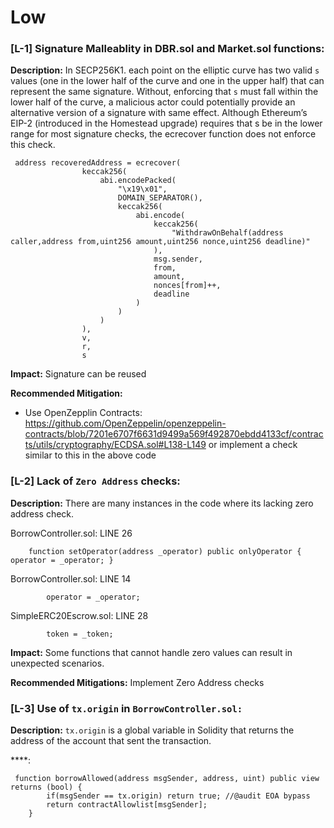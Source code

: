 # Low

### [L-1] Signature Malleablity in DBR.sol and Market.sol functions:

**Description:** In SECP256K1. each point on the elliptic curve has two valid `s` values (one in the lower half of the curve and one in the upper half) that can represent the same signature. Without, enforcing that `s` must fall within the lower half of the curve, a malicious actor could potentially provide an alternative version of a signature with same effect. Although Ethereum’s EIP-2 (introduced in the Homestead upgrade) requires that s be in the lower range for most signature checks, the ecrecover function does not enforce this check.

```solidity
 address recoveredAddress = ecrecover(
                keccak256(
                    abi.encodePacked(
                        "\x19\x01",
                        DOMAIN_SEPARATOR(),
                        keccak256(
                            abi.encode(
                                keccak256(
                                    "WithdrawOnBehalf(address caller,address from,uint256 amount,uint256 nonce,uint256 deadline)"
                                ),
                                msg.sender,
                                from,
                                amount,
                                nonces[from]++,
                                deadline
                            )
                        )
                    )
                ),
                v,
                r,
                s
```

**Impact:** Signature can be reused

**Recommended Mitigation:** 
* Use OpenZepplin Contracts:
  https://github.com/OpenZeppelin/openzeppelin-contracts/blob/7201e6707f6631d9499a569f492870ebdd4133cf/contracts/utils/cryptography/ECDSA.sol#L138-L149 or implement a check similar to this in the above code

### [L-2] Lack of `Zero Address` checks:

**Description:** There are many instances in the code where its lacking zero address check.

BorrowController.sol: LINE 26 

```solidity
    function setOperator(address _operator) public onlyOperator { operator = _operator; }
```

BorrowController.sol: LINE 14

```solidity
        operator = _operator;
```

SimpleERC20Escrow.sol: LINE 28

```solidity
        token = _token;
```
**Impact:** Some functions that cannot handle zero values can result in unexpected scenarios.

**Recommended Mitigations:** Implement Zero Address checks


### [L-3] Use of `tx.origin` in `BorrowController.sol:`

**Description:** `tx.origin` is a global variable in Solidity that returns the address of the account that sent the transaction.

****:

```solidity
 function borrowAllowed(address msgSender, address, uint) public view returns (bool) {
        if(msgSender == tx.origin) return true; //@audit EOA bypass
        return contractAllowlist[msgSender];
    }
```
